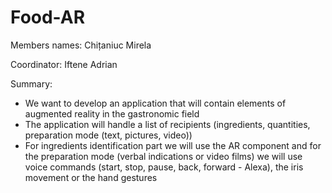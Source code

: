# Food-AR
 Members names: Chițaniuc Mirela 
 
 Coordinator: Iftene Adrian
 
 Summary:
- We want to develop an application that will contain elements of augmented reality in the gastronomic field
- The application will handle a list of recipients (ingredients, quantities, preparation mode (text, pictures, video))
- For ingredients identification part we will use the AR component and for the preparation mode (verbal indications or video films) we will use voice commands (start, stop, pause, back, forward - Alexa), the iris movement or the hand gestures 
